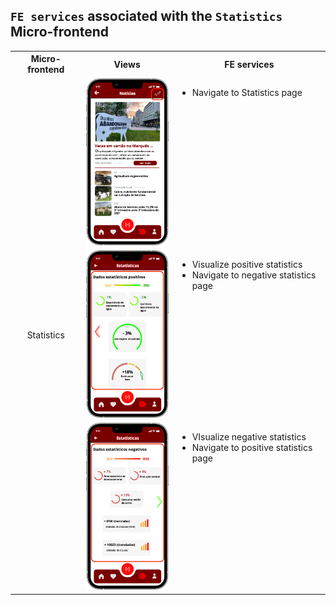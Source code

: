 ## `FE services` associated with the `Statistics` Micro-frontend

<table>
  <tr>
    <th>Micro-frontend</th>
    <th>Views</th>
    <th>FE services</th>
  </tr>
  <tr>
    <td rowspan="5" style="text-align: center;">Statistics</td>
    <td><img src="https://github.com/DuarteVDG/aw-project/blob/main/front-end/fe-services/images/Statistics3.png?raw=true" style="width: 150px; height: auto;" /></td>
    <td style="vertical-align: top;">
      <ul>
        <li>Navigate to Statistics page</li>
      </ul>
    </td>
  </tr>
  <tr>
    <td><img src="https://github.com/DuarteVDG/aw-project/blob/main/front-end/fe-services/images/Statistics1.png?raw=true" style="width: 150px; height: auto;" /></td>
    <td style="vertical-align: top;">
      <ul>
        <li>Visualize positive statistics</li>
        <li>Navigate to negative statistics page</li>
      </ul>
    </td>
  </tr>
  <tr>
    <td><img src="https://github.com/DuarteVDG/aw-project/blob/main/front-end/fe-services/images/Statistics2.png?raw=true" style="width: 150px; height: auto;" /></td>
    <td style="vertical-align: top;">
      <ul>
        <li>VIsualize negative statistics</li>
        <li>Navigate to positive statistics page</li>
      </ul>
    </td>
  </tr>
</table>
